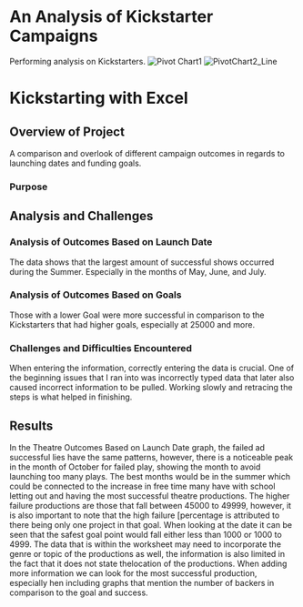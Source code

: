 # An Analysis of Kickstarter Campaigns
Performing analysis on Kickstarters. 
![Pivot Chart1](https://user-images.githubusercontent.com/101309010/158935655-18cf5014-567e-4e6c-8715-dc830521614f.png)
![PivotChart2_Line](https://user-images.githubusercontent.com/101309010/158935666-d2904801-7042-4bbb-b7ab-5031c5ffed10.png)

# Kickstarting with Excel
## Overview of Project
A comparison and overlook of different campaign outcomes in regards to launching dates and funding goals.
### Purpose
## Analysis and Challenges
### Analysis of Outcomes Based on Launch Date
The data shows that the largest amount of successful shows occurred during the Summer. Especially in the months of May, June, and July.
### Analysis of Outcomes Based on Goals
Those with a lower Goal were more successful in comparison to the Kickstarters that had higher goals, especially at 25000 and more.
### Challenges and Difficulties Encountered
When entering the information, correctly entering the data is crucial. One of the beginning issues that I ran into was incorrectly typed data that later also caused incorrect information to be pulled. Working slowly and retracing the steps is what helped in finishing.
## Results
In the Theatre Outcomes Based on Launch Date graph, the failed ad successful lies have the same patterns, however, there is a noticeable peak in the month of October for failed play, showing the month to avoid launching too many plays. The best months would be in the summer which could be connected to the increase in free time many have with school letting out and having the most successful theatre productions. The higher failure productions are those that fall between 45000 to 49999, however, it is also important to note that the high failure [percentage is attributed to there being only one project in that goal. When looking at the date it can be seen that the safest goal point would fall either less than 1000 or 1000 to 4999.
The data that is within the worksheet may need to incorporate the genre or topic of the productions as well, the information is also limited in the fact that it does not state thelocation of the productions. When adding more information we can look for the most successful production, especially hen including graphs that mention the number of backers in comparison to the goal and success.
